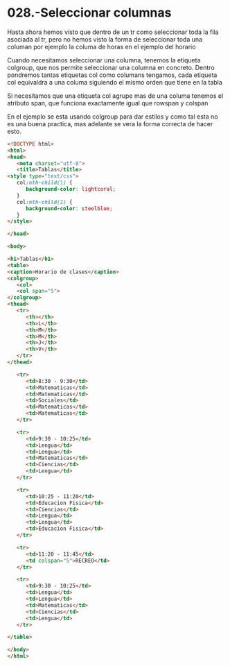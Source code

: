 028.-Seleccionar columnas
===

Hasta ahora hemos visto que dentro de un tr como seleccionar toda la fila asociada al tr, pero no hemos visto la forma de seleccionar toda una columan por ejemplo la columa de horas en el ejemplo del horario

Cuando necesitamos seleccionar una columna, tenemos la etiqueta colgroup, que nos permite seleccionar una columna en concreto. Dentro pondremos tantas etiquetas col como columans tengamos, cada etiqueta col equivaldra a una columa siguiendo el mismo orden que tiene en la tabla

Si necesitamos que una etiqueta col agrupe mas de una columa tenemos el atributo span, que funciona exactamente igual que rowspan y colspan

En el ejemplo se esta usando colgroup para dar estilos y como tal esta no es una buena practica, mas adelante se vera la forma correcta de hacer esto.

```html
<!DOCTYPE html>
<html>
<head>
   <meta charset="utf-8">
   <title>Tablas</title>
<style type="text/css">
   col:nth-child(1) {
      background-color: lightcoral;
   }
   col:nth-child(2) {
      background-color: steelblue;
   }
</style>

</head>

<body>

<h1>Tablas</h1>
<table>
<caption>Horario de clases</caption>
<colgroup>
   <col>
   <col span="5">
</colgroup>
<thead>
   <tr>
      <th></th>
      <th>L</th>
      <th>M</th>
      <th>M</th>
      <th>J</th>
      <th>V</th>
   </tr>
</thead>

   <tr>
      <td>8:30 - 9:30</td>
      <td>Matematicas</td>
      <td>Matematicas</td>
      <td>Sociales</td>
      <td>Matematicas</td>
      <td>Matematicas</td>
   </tr>

   <tr>
      <td>9:30 - 10:25</td>
      <td>Lengua</td>
      <td>Lengua</td>
      <td>Matematicas</td>
      <td>Ciencias</td>
      <td>Lengua</td>
   </tr>

   <tr>
      <td>10:25 - 11:20</td>
      <td>Educacion Fisica</td>
      <td>Ciencias</td>
      <td>Lengua</td>
      <td>Lengua</td>
      <td>Educacion Fisica</td>
   </tr>

   <tr>
      <td>11:20 - 11:45</td>
      <td colspan="5">RECREO</td>
   </tr>

   <tr>
      <td>9:30 - 10:25</td>
      <td>Lengua</td>
      <td>Lengua</td>
      <td>Matematicas</td>
      <td>Ciencias</td>
      <td>Lengua</td>
   </tr>

</table>

</body>
</html>
```
